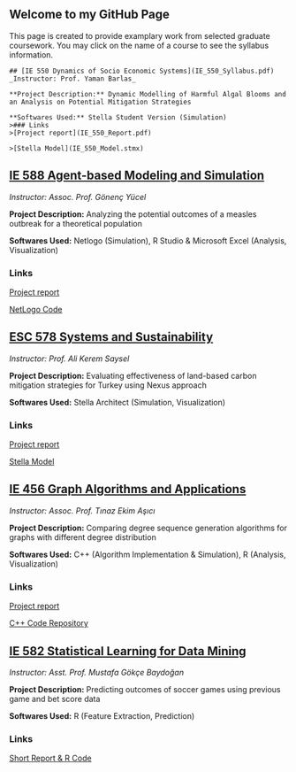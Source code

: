 ## Welcome to my GitHub Page
This page is created to provide examplary work from selected graduate coursework. You may click on the name of a course to see the syllabus information.

```
## [IE 550 Dynamics of Socio Economic Systems](IE_550_Syllabus.pdf) 
_Instructor: Prof. Yaman Barlas_

**Project Description:** Dynamic Modelling of Harmful Algal Blooms and an Analysis on Potential Mitigation Strategies

**Softwares Used:** Stella Student Version (Simulation)
>### Links
>[Project report](IE_550_Report.pdf)

>[Stella Model](IE_550_Model.stmx)
```
## [IE 588 Agent-based Modeling and Simulation](IE_588_Syllabus.PDF) 
_Instructor: Assoc. Prof. Gönenç Yücel_

**Project Description:** Analyzing the potential outcomes of a measles outbreak for a theoretical population

**Softwares Used:** Netlogo (Simulation), R Studio & Microsoft Excel (Analysis, Visualization)
### Links
[Project report](IE_588_Project_Report.pdf)

[NetLogo Code](IE_588_Project_code.nlogo)


## [ESC 578 Systems and Sustainability](http://web.boun.edu.tr/ali.saysel/ESc578.html) 
_Instructor: Prof. Ali Kerem Saysel_

**Project Description:** Evaluating effectiveness of land-based carbon mitigation strategies for Turkey using Nexus approach

**Softwares Used:** Stella Architect (Simulation, Visualization)
### Links
[Project report](ESC_578_Project_Writeup.pdf)

[Stella Model](ESC_578_Project_Model.stmx)


## [IE 456 Graph Algorithms and Applications](IE_456_Syllabus.pdf) 
_Instructor: Assoc. Prof. Tınaz Ekim Aşıcı_

**Project Description:** Comparing degree sequence generation algorithms for graphs with different degree distribution

**Softwares Used:** C++ (Algorithm Implementation & Simulation), R (Analysis, Visualization) 
### Links
[Project report](IE_456_Project_Report.pdf)

[C++ Code Repository](https://github.com/orkunirsoy/oirsoy/tree/main/IE%20_456_Project_Code)

## [IE 582 Statistical Learning for Data Mining](IE_582_Syllabus.pdf) 
_Instructor: Asst. Prof. Mustafa Gökçe Baydoğan_

**Project Description:** Predicting outcomes of soccer games using previous game and bet score data 

**Softwares Used:** R (Feature Extraction, Prediction)
### Links
[Short Report & R Code](IE_582_Project.html)


